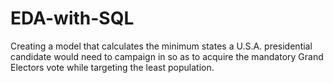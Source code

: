# EDA-with-SQL
Creating a model that calculates the minimum states a U.S.A. presidential candidate would need to campaign in so as to acquire the mandatory Grand Electors vote while targeting the least population.
